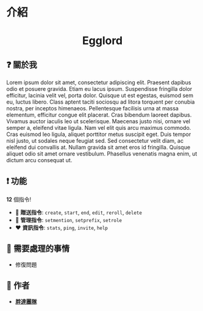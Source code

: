 # 介紹
<h1 align="center">
  Egglord
  <br>
</h1>

## ❓ 關於我

Lorem ipsum dolor sit amet, consectetur adipiscing elit. Praesent dapibus odio et posuere gravida. Etiam eu lacus ipsum. Suspendisse fringilla dolor efficitur, lacinia velit vel, porta dolor. Quisque ut est egestas, euismod sem eu, luctus libero. Class aptent taciti sociosqu ad litora torquent per conubia nostra, per inceptos himenaeos. Pellentesque facilisis urna at massa elementum, efficitur congue elit placerat. Cras bibendum laoreet dapibus. Vivamus auctor iaculis leo ut scelerisque. Maecenas justo nisi, ornare vel semper a, eleifend vitae ligula. Nam vel elit quis arcu maximus commodo. Cras euismod leo ligula, aliquet porttitor metus suscipit eget. Duis tempor nisl justo, ut sodales neque feugiat sed. Sed consectetur velit diam, ac eleifend dui convallis at. Nullam gravida sit amet eros id fringilla. Quisque aliquet odio sit amet ornare vestibulum. Phasellus venenatis magna enim, ut dictum arcu consequat ut.

## ❗ 功能

**12** 個指令!

*   🎉  **贈送指令**: `create`, `start`, `end`, `edit`, `reroll`, `delete`
*   🎁  **管理指令**: `setmention`, `setprefix`, `setrole`
*   ❤️  **資訊指令**: `stats`, `ping`, `invite`, `help`

## 📝 需要處理的事情
  
  * 修復問題

## 📜 作者
* **[胖達團隊](https://github.com/panda-stu)**